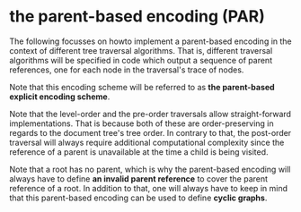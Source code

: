 
# the parent-based encoding (PAR)

The following focusses on howto implement a parent-based encoding in the context
of different tree traversal algorithms. That is, different traversal algorithms
will be specified in code which output a sequence of parent references, one for
each node in the traversal's trace of nodes.

Note that this encoding scheme will be referred to as
**the parent-based explicit encoding scheme**.

Note that the level-order and the pre-order traversals allow straight-forward
implementations. That is because both of these are order-preserving in regards
to the document tree's tree order. In contrary to that, the post-order traversal
will always require additional computational complexity since the reference of
a parent is unavailable at the time a child is being visited.

Note that a root has no parent, which is why the parent-based encoding will
always have to define **an invalid parent reference** to cover the parent
reference of a root. In addition to that, one will always have to keep in
mind that this parent-based encoding can be used to define **cyclic graphs**.
